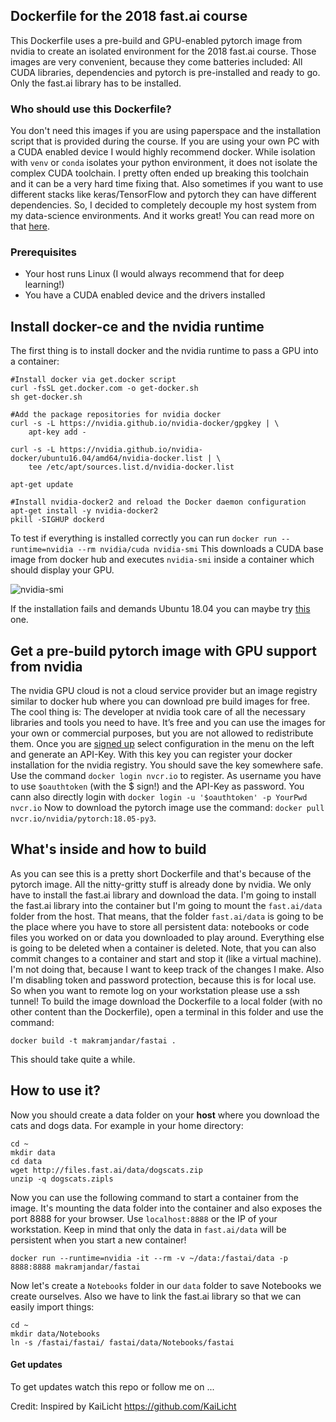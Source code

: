 ## Dockerfile for the 2018 fast.ai course
This Dockerfile uses a pre-build and GPU-enabled pytorch image from nvidia to create an isolated environment for the 2018 fast.ai course. Those images are very convenient, because they come batteries included: All CUDA libraries, dependencies and pytorch is pre-installed and ready to go. Only the fast.ai library has to be installed.

### Who should use this Dockerfile?
You don't need this images if you are using paperspace and the installation script that is provided during the course. If you are using your own PC with a CUDA enabled device I would highly recommend docker. While isolation with `venv` or `conda` isolates your python environment, it does not isolate the complex CUDA toolchain. I pretty often ended up breaking this toolchain and it can be a very hard time fixing that. Also sometimes if you want to use different stacks like keras/TensorFlow and pytorch they can have different dependencies. So, I decided to completely decouple my host system from my data-science environments. And it works great! You can read more on that [here](https://towardsdatascience.com/use-nvidia-docker-to-create-awesome-deep-learning-environments-for-r-or-python-pt-i-df8e89b43a72).

### Prerequisites
* Your host runs Linux (I would always recommend that for deep learning!)
* You have a CUDA enabled device and the drivers installed

## Install docker-ce and the nvidia runtime
The first thing is to install docker and the nvidia runtime to pass a GPU into a container:
```shell
#Install docker via get.docker script
curl -fsSL get.docker.com -o get-docker.sh
sh get-docker.sh

#Add the package repositories for nvidia docker
curl -s -L https://nvidia.github.io/nvidia-docker/gpgkey | \ 
    apt-key add -

curl -s -L https://nvidia.github.io/nvidia-docker/ubuntu16.04/amd64/nvidia-docker.list | \
    tee /etc/apt/sources.list.d/nvidia-docker.list

apt-get update

#Install nvidia-docker2 and reload the Docker daemon configuration 
apt-get install -y nvidia-docker2
pkill -SIGHUP dockerd
```

To test if everything is installed correctly you can run `docker run --runtime=nvidia --rm nvidia/cuda nvidia-smi` This downloads a CUDA base image from docker hub and executes `nvidia-smi` inside a container which should display your GPU.

![nvidia-smi](https://raw.githubusercontent.com/KaiLicht/DataScience_Toolbox/master/dockerfiles/fast_ai/nvidia-smi.png)

If the installation fails and demands Ubuntu 18.04 you can maybe try [this](https://gist.github.com/Brainiarc7/a8ab5f89494d053003454efc3be2d2ef) one.

## Get a pre-build pytorch image with GPU support from nvidia
The nvidia GPU cloud is not a cloud service provider but an image registry similar to docker hub where you can download pre build images for free. The cool thing is: The developer at nvidia took care of all the necessary libraries and tools you need to have. It’s free and you can use the images for your own or commercial purposes, but you are not allowed to redistribute them. Once you are [signed up](https://ngc.nvidia.com/signup/register) select configuration in the menu on the left and generate an API-Key. With this key you can register your docker installation for the nvidia registry. You should save the key somewhere safe. Use the command `docker login nvcr.io` to register. As username you have to use `$oauthtoken` (with the $ sign!) and the API-Key as password. You cann also directly login with `docker login -u '$oauthtoken' -p YourPwd nvcr.io` Now to download the pytorch image use the command: `docker pull nvcr.io/nvidia/pytorch:18.05-py3`.

## What's inside and how to build
As you can see this is a pretty short Dockerfile and that's because of the pytorch image. All the nitty-gritty stuff is already done by nvidia. We only have to install the fast.ai library and download the data. I'm going to install the fast.ai library into the container but I'm going to mount the `fast.ai/data` folder from the host. That means, that the folder `fast.ai/data` is going to be the place where you have to store all persistent data: notebooks or code files you worked on or data you downloaded to play around. Everything else is going to be deleted when a container is deleted. Note, that you can also commit changes to a container and start and stop it (like a virtual machine). I'm not doing that, because I want to keep track of the changes I make. Also I'm disabling token and password protection, because this is for local use. So when you want to remote log on your workstation please use a ssh tunnel! To build the image download the Dockerfile to a local folder (with no other content than the Dockerfile), open a terminal in this folder and use the command:
```shell
docker build -t makramjandar/fastai .
```
This should take quite a while.

## How to use it? 
Now you should create a data folder on your **host** where you download the cats and dogs data. For example in your home directory:
```shell
cd ~
mkdir data
cd data
wget http://files.fast.ai/data/dogscats.zip
unzip -q dogscats.zipls
```

Now you can use the following command to start a container from the image. It's mounting the data folder into the container and also exposes the port 8888 for your browser. Use `localhost:8888` or the IP of your workstation. Keep in mind that only the data in `fast.ai/data` will be persistent when you start a new container!
```shell
docker run --runtime=nvidia -it --rm -v ~/data:/fastai/data -p 8888:8888 makramjandar/fastai
```
Now let's create a `Notebooks` folder in our `data` folder to save Notebooks we create ourselves. Also we have to link the fast.ai library so that we can easily import things:
```shell
cd ~
mkdir data/Notebooks
ln -s /fastai/fastai/ fastai/data/Notebooks/fastai
```



#### Get updates
To get updates watch this repo or follow me on ...

Credit: Inspired by KaiLicht https://github.com/KaiLicht